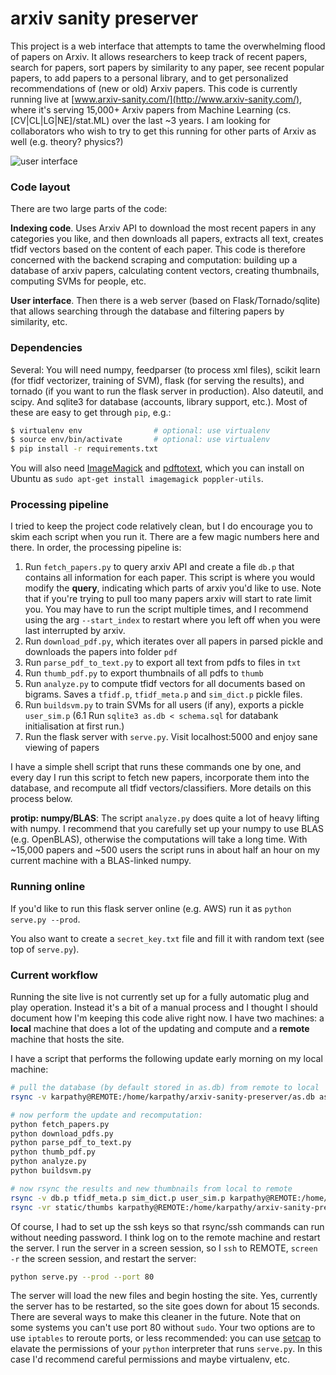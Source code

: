 
# arxiv sanity preserver

This project is a web interface that attempts to tame the overwhelming flood of papers on Arxiv. It allows researchers to keep track of recent papers, search for papers, sort papers by similarity to any paper, see recent popular papers, to add papers to a personal library, and to get personalized recommendations of (new or old) Arxiv papers. This code is currently running live at [www.arxiv-sanity.com/](http://www.arxiv-sanity.com/), where it's serving 15,000+ Arxiv papers from Machine Learning (cs.[CV|CL|LG|NE]/stat.ML) over the last ~3 years. I am looking for collaborators who wish to try to get this running for other parts of Arxiv as well (e.g. theory? physics?)

![user interface](https://raw.github.com/karpathy/arxiv-sanity-preserver/master/ui.jpeg)

### Code layout

There are two large parts of the code:

**Indexing code**. Uses Arxiv API to download the most recent papers in any categories you like, and then downloads all papers, extracts all text, creates tfidf vectors based on the content of each paper. This code is therefore concerned with the backend scraping and computation: building up a database of arxiv papers, calculating content vectors, creating thumbnails, computing SVMs for people, etc.

**User interface**. Then there is a web server (based on Flask/Tornado/sqlite) that allows searching through the database and filtering papers by similarity, etc.

### Dependencies

Several: You will need numpy, feedparser (to process xml files), scikit learn (for tfidf vectorizer, training of SVM), flask (for serving the results), and tornado (if you want to run the flask server in production). Also dateutil, and scipy. And sqlite3 for database (accounts, library support, etc.). Most of these are easy to get through `pip`, e.g.:

```bash
$ virtualenv env                # optional: use virtualenv
$ source env/bin/activate       # optional: use virtualenv
$ pip install -r requirements.txt
```

You will also need [ImageMagick](http://www.imagemagick.org/script/index.php) and [pdftotext](https://poppler.freedesktop.org/), which you can install on Ubuntu as `sudo apt-get install imagemagick poppler-utils`.

### Processing pipeline

I tried to keep the project code relatively clean, but I do encourage you to skim each script when you run it. There are a few magic numbers here and there. In order, the processing pipeline is:

1. Run `fetch_papers.py` to query arxiv API and create a file `db.p` that contains all information for each paper. This script is where you would modify the **query**, indicating which parts of arxiv you'd like to use. Note that if you're trying to pull too many papers arxiv will start to rate limit you. You may have to run the script multiple times, and I recommend using the arg `--start_index` to restart where you left off when you were last interrupted by arxiv.
2. Run `download_pdf.py`, which iterates over all papers in parsed pickle and downloads the papers into folder `pdf`
3. Run `parse_pdf_to_text.py` to export all text from pdfs to files in `txt`
4. Run `thumb_pdf.py` to export thumbnails of all pdfs to `thumb`
5. Run `analyze.py` to compute tfidf vectors for all documents based on bigrams. Saves a `tfidf.p`, `tfidf_meta.p` and `sim_dict.p` pickle files.
6. Run `buildsvm.py` to train SVMs for all users (if any), exports a pickle `user_sim.p`
(6.1 Run `sqlite3 as.db < schema.sql` for databank initialisation at first run.)
7. Run the flask server with `serve.py`. Visit localhost:5000 and enjoy sane viewing of papers

I have a simple shell script that runs these commands one by one, and every day I run this script to fetch new papers, incorporate them into the database, and recompute all tfidf vectors/classifiers. More details on this process below.

**protip: numpy/BLAS**: The script `analyze.py` does quite a lot of heavy lifting with numpy. I recommend that you carefully set up your numpy to use BLAS (e.g. OpenBLAS), otherwise the computations will take a long time. With ~15,000 papers and ~500 users the script runs in about half an hour on my current machine with a BLAS-linked numpy.

### Running online

If you'd like to run this flask server online (e.g. AWS) run it as `python serve.py --prod`.

You also want to create a `secret_key.txt` file and fill it with random text (see top of `serve.py`).

### Current workflow

Running the site live is not currently set up for a fully automatic plug and play operation. Instead it's a bit of a manual process and I thought I should document how I'm keeping this code alive right now. I have two machines: a **local** machine that does a lot of the updating and compute and a **remote** machine that hosts the site.

I have a script that performs the following update early morning on my local machine:

```bash
# pull the database (by default stored in as.db) from remote to local
rsync -v karpathy@REMOTE:/home/karpathy/arxiv-sanity-preserver/as.db as.db

# now perform the update and recomputation:
python fetch_papers.py
python download_pdfs.py
python parse_pdf_to_text.py
python thumb_pdf.py
python analyze.py
python buildsvm.py

# now rsync the results and new thumbnails from local to remote
rsync -v db.p tfidf_meta.p sim_dict.p user_sim.p karpathy@REMOTE:/home/karpathy/arxiv-sanity-preserver
rsync -vr static/thumbs karpathy@REMOTE:/home/karpathy/arxiv-sanity-preserver/static

```

Of course, I had to set up the ssh keys so that rsync/ssh commands can run without needing password. I think log on to the remote machine and restart the server. I run the server in a screen session, so I `ssh` to REMOTE, `screen -r` the screen session, and restart the server:

```bash
python serve.py --prod --port 80
```

The server will load the new files and begin hosting the site. Yes, currently the server has to be restarted, so the site goes down for about 15 seconds. There are several ways to make this cleaner in the future. Note that on some systems you can't use port 80 without `sudo`. Your two options are to use `iptables` to reroute ports, or less recommended: you can use [setcap](http://stackoverflow.com/questions/413807/is-there-a-way-for-non-root-processes-to-bind-to-privileged-ports-1024-on-l) to elavate the permissions of your `python` interpreter that runs `serve.py`. In this case I'd recommend careful permissions and maybe virtualenv, etc.
